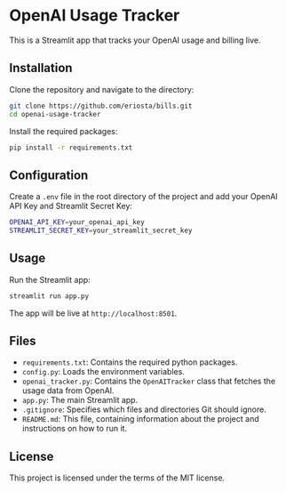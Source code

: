 # OpenAI Usage Tracker

This is a Streamlit app that tracks your OpenAI usage and billing live.

## Installation

Clone the repository and navigate to the directory:

```bash
git clone https://github.com/eriosta/bills.git
cd openai-usage-tracker
```

Install the required packages:

```bash
pip install -r requirements.txt
```

## Configuration

Create a `.env` file in the root directory of the project and add your OpenAI API Key and Streamlit Secret Key:

```bash
OPENAI_API_KEY=your_openai_api_key
STREAMLIT_SECRET_KEY=your_streamlit_secret_key
```

## Usage

Run the Streamlit app:

```bash
streamlit run app.py
```

The app will be live at `http://localhost:8501`.

## Files

- `requirements.txt`: Contains the required python packages.
- `config.py`: Loads the environment variables.
- `openai_tracker.py`: Contains the `OpenAITracker` class that fetches the usage data from OpenAI.
- `app.py`: The main Streamlit app.
- `.gitignore`: Specifies which files and directories Git should ignore.
- `README.md`: This file, containing information about the project and instructions on how to run it.

## License

This project is licensed under the terms of the MIT license.
